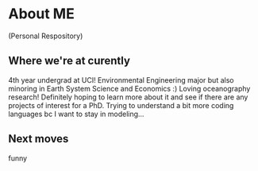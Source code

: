 # About ME
(Personal Respository)

## Where we're at curently
4th year undergrad at UCI! Environmental Engineering major but also minoring in Earth System Science and Economics :) 
Loving oceanography research! Definitely hoping to learn more about it and see if there are any projects of interest for a PhD.
Trying to understand a bit more coding languages bc I want to stay in modeling... 

## Next moves
funny 
